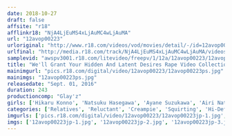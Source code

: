 ```yaml
---
date: 2018-10-27
draft: false
affsite: "r18"
afflinkr18: "NjA4LjEuMS4xLjAuMC4wLjAuMA"
url: "12avop00223"
urloriginal: "http://www.r18.com/videos/vod/movies/detail/-/id=12avop00223"
urlfinal: "http://media.r18.com/track/NjA4LjEuMS4xLjAuMC4wLjAuMA/videos/vod/movies/detail/-/id=12avop00223"
samplevid: "awspv3001.r18.com/litevideo/freepv/1/12a/12avop00223/12avop00223_dmb_w.mp4"
title: "We'll Grant Your Hidden And Latent Desires Rape Video Collection [5 Female Victims] Pregnancy Fetish Creampie Specials"
mainimgurl: "pics.r18.com/digital/video/12avop00223/12avop00223ps.jpg"
mainimgs: "12avop00223ps.jpg"
releasedate: "Sept. 01, 2016"
duration: 243
productioncomp: "Glay'z"
girls: ['Hikaru Konno', 'Natsuku Hasegawa', 'Ayane Suzukawa', 'Airi Natsume', 'Rena Aoi']
categories: ['Relatives', 'Reluctant', 'Creampie', 'Squirting', 'Hi-Def', 'AV OPEN 2016 Variety Division']
imgurls: ['pics.r18.com/digital/video/12avop00223/12avop00223jp-1.jpg', 'pics.r18.com/digital/video/12avop00223/12avop00223jp-2.jpg', 'pics.r18.com/digital/video/12avop00223/12avop00223jp-3.jpg', 'pics.r18.com/digital/video/12avop00223/12avop00223jp-4.jpg', 'pics.r18.com/digital/video/12avop00223/12avop00223jp-5.jpg', 'pics.r18.com/digital/video/12avop00223/12avop00223jp-6.jpg', 'pics.r18.com/digital/video/12avop00223/12avop00223jp-7.jpg', 'pics.r18.com/digital/video/12avop00223/12avop00223jp-8.jpg', 'pics.r18.com/digital/video/12avop00223/12avop00223jp-9.jpg', 'pics.r18.com/digital/video/12avop00223/12avop00223jp-10.jpg', 'pics.r18.com/digital/video/12avop00223/12avop00223jp-11.jpg', 'pics.r18.com/digital/video/12avop00223/12avop00223jp-12.jpg', 'pics.r18.com/digital/video/12avop00223/12avop00223jp-13.jpg', 'pics.r18.com/digital/video/12avop00223/12avop00223jp-14.jpg', 'pics.r18.com/digital/video/12avop00223/12avop00223jp-15.jpg', 'pics.r18.com/digital/video/12avop00223/12avop00223jp-16.jpg', 'pics.r18.com/digital/video/12avop00223/12avop00223jp-17.jpg', 'pics.r18.com/digital/video/12avop00223/12avop00223jp-18.jpg', 'pics.r18.com/digital/video/12avop00223/12avop00223jp-19.jpg', 'pics.r18.com/digital/video/12avop00223/12avop00223jp-20.jpg']
imgs: ['12avop00223jp-1.jpg', '12avop00223jp-2.jpg', '12avop00223jp-3.jpg', '12avop00223jp-4.jpg', '12avop00223jp-5.jpg', '12avop00223jp-6.jpg', '12avop00223jp-7.jpg', '12avop00223jp-8.jpg', '12avop00223jp-9.jpg', '12avop00223jp-10.jpg', '12avop00223jp-11.jpg', '12avop00223jp-12.jpg', '12avop00223jp-13.jpg', '12avop00223jp-14.jpg', '12avop00223jp-15.jpg', '12avop00223jp-16.jpg', '12avop00223jp-17.jpg', '12avop00223jp-18.jpg', '12avop00223jp-19.jpg', '12avop00223jp-20.jpg']
---
```

